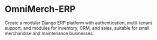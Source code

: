# OmniMerch-ERP
Create a modular Django ERP platform with authentication, multi-tenant support, and modules for inventory, CRM, and sales, suitable for small merchandise and maintenance businesses.
